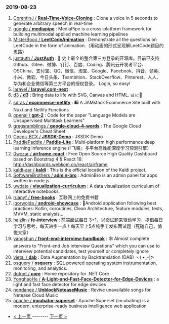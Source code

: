 ### 2019-08-23 
1. [CorentinJ / **Real-Time-Voice-Cloning**](https://github.com/CorentinJ/Real-Time-Voice-Cloning) : Clone a voice in 5 seconds to generate arbitrary speech in real-time
1. [google / **mediapipe**](https://github.com/google/mediapipe) : MediaPipe is a cross-platform framework for building multimodal applied machine learning pipelines
1. [MisterBooo / **LeetCodeAnimation**](https://github.com/MisterBooo/LeetCodeAnimation) : Demonstrate all the questions on LeetCode in the form of animation.（用动画的形式呈现解LeetCode题目的思路）
1. [justauth / **JustAuth**](https://github.com/justauth/JustAuth) : 💯 史上最全的整合第三方登录的开源库。目前已支持Github、Gitee、微博、钉钉、百度、Coding、腾讯云开发者平台、OSChina、支付宝、QQ、微信、淘宝、Google、Facebook、抖音、领英、小米、微软、今日头条、Teambition、StackOverflow、Pinterest、人人、华为和企业微信等第三方平台的授权登录。 Login, so easy!
1. [laravel / **laravel.com-next**](https://github.com/laravel/laravel.com-next) : 
1. [d3 / **d3**](https://github.com/d3/d3) : Bring data to life with SVG, Canvas and HTML. 📊📈🎉
1. [sdras / **ecommerce-netlify**](https://github.com/sdras/ecommerce-netlify) : 🛍 A JAMstack Ecommerce Site built with Nuxt and Netlify Functions
1. [openai / **gpt-2**](https://github.com/openai/gpt-2) : Code for the paper "Language Models are Unsupervised Multitask Learners"
1. [gregsramblings / **google-cloud-4-words**](https://github.com/gregsramblings/google-cloud-4-words) : The Google Cloud Developer's Cheat Sheet
1. [Cocos-BCX / **JSSDK-Demo**](https://github.com/Cocos-BCX/JSSDK-Demo) : JSSDK Demo
1. [PaddlePaddle / **Paddle-Lite**](https://github.com/PaddlePaddle/Paddle-Lite) : Multi-platform high performance deep learning inference engine (『飞桨』多平台高性能深度学习预测引擎）
1. [0wczar / **airframe-react**](https://github.com/0wczar/airframe-react) : Free Open Source High Quality Dashboard based on Bootstrap 4 & React 16: http://dashboards.webkom.co/react/airframe
1. [kaldi-asr / **kaldi**](https://github.com/kaldi-asr/kaldi) : This is the official location of the Kaldi project.
1. [SoftwareBrothers / **admin-bro**](https://github.com/SoftwareBrothers/admin-bro) : AdminBro is an admin panel for apps written in node.js
1. [uwdata / **visualization-curriculum**](https://github.com/uwdata/visualization-curriculum) : A data visualization curriculum of interactive notebooks.
1. [ruanyf / **free-books**](https://github.com/ruanyf/free-books) : 互联网上的免费书籍
1. [igorwojda / **android-showcase**](https://github.com/igorwojda/android-showcase) : 💎Android application following best practices: Kotlin, coroutines, Clean Architecture, feature modules, tests, MVVM, static analysis...
1. [haizlin / **fe-interview**](https://github.com/haizlin/fe-interview) : 前端面试每日 3+1，以面试题来驱动学习，提倡每日学习与思考，每天进步一点！每天早上5点纯手工发布面试题（死磕自己，愉悦大家）
1. [yangshun / **front-end-interview-handbook**](https://github.com/yangshun/front-end-interview-handbook) : 🕸 Almost complete answers to "Front-end Job Interview Questions" which you can use to interview potential candidates, test yourself or completely ignore
1. [vietai / **dab**](https://github.com/vietai/dab) : Data Augmentation by Backtranslation (DAB) ヽ( •_-)ᕗ
1. [osquery / **osquery**](https://github.com/osquery/osquery) : SQL powered operating system instrumentation, monitoring, and analytics.
1. [dotnet / **core**](https://github.com/dotnet/core) : Home repository for .NET Core
1. [YonghaoHe / **A-Light-and-Fast-Face-Detector-for-Edge-Devices**](https://github.com/YonghaoHe/A-Light-and-Fast-Face-Detector-for-Edge-Devices) : a light and fast face detector for edge devices
1. [nondanee / **UnblockNeteaseMusic**](https://github.com/nondanee/UnblockNeteaseMusic) : Revive unavailable songs for Netease Cloud Music
1. [apache / **incubator-superset**](https://github.com/apache/incubator-superset) : Apache Superset (incubating) is a modern, enterprise-ready business intelligence web application 

- [ < 上一页 ](https://github.com/able8/github-trending-daily-record/blob/master/2019-08-22.md) -------- [ 下一页 > ](https://github.com/able8/github-trending-daily-record/blob/master/2019-08-24.md)